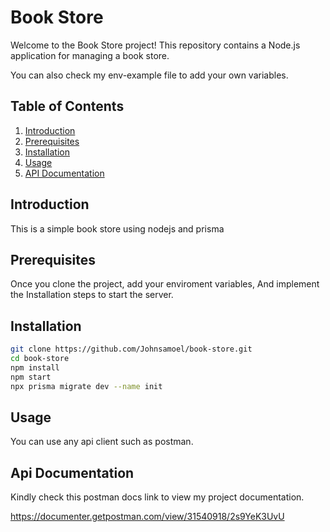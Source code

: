 # Book Store

Welcome to the Book Store project! This repository contains a Node.js application for managing a book store.

You can also check my env-example file to add your own variables.

## Table of Contents

1. [Introduction](#introduction)
2. [Prerequisites](#prerequisites)
3. [Installation](#installation)
4. [Usage](#usage)
5. [API Documentation](#api-documentation)

## Introduction

This is a simple book store using nodejs and prisma

## Prerequisites

Once you clone the project, add your enviroment variables, And implement the Installation steps to start the server.

## Installation


```bash
git clone https://github.com/Johnsamoel/book-store.git
cd book-store
npm install
npm start
npx prisma migrate dev --name init

```

## Usage

You can use any api client such as postman.

## Api Documentation

Kindly check this postman docs link to view my project documentation.

https://documenter.getpostman.com/view/31540918/2s9YeK3UvU

